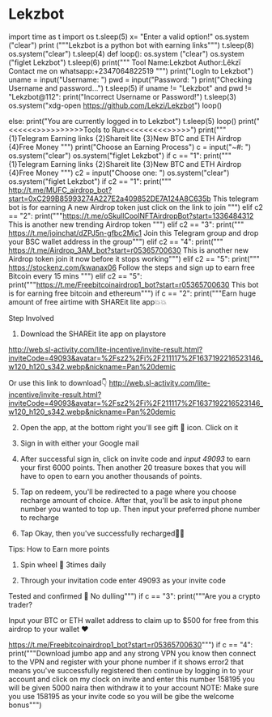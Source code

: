 # Lekzbot
import time as t
import os
t.sleep(5)
x= "Enter a valid option!"
os.system ("clear")
print ("""Lekzbot is a python bot with earning links""")
t.sleep(8)
os.system("clear")
t.sleep(4)
def loop():
	os.system ("clear")
	os.system ("figlet Lekzbot")
	t.sleep(6)
	print("""
	Tool Name:Lekzbot
	Author:Lêkzï
	Contact me on whatsapp:+2347064822519
	""")
print("LogIn to Lekzbot")
uname = input("Username: ")
pwd = input("Password: ")
print("Checking Username and password...") 
t.sleep(5)
if uname != "Lekzbot" and pwd != "Lekzbot@112":
  print("Incorrect Username or Password!")
  t.sleep(3)
  os.system("xdg-open https://github.com/Lekzi/Lekzbot")
  loop()
  
else:
  print("You are currently logged in to Lekzbot")
  t.sleep(5)
  loop()
print("<<<<<<>>>>>>>>>>Tools to Run<<<<<<<<<>>>>>")
print("""
{1}Telegram Earning links
{2}Shareit lite
{3}New BTC and ETH Airdrop
{4}Free Money
""")
print("Choose an Earning Process")
c = input("~#: ")
os.system("clear")
os.system("figlet Lekzbot")
if c == "1":
  print("""
  {1}Telegram Earning links
  {2}Shareit lite
  {3}New BTC and ETH Airdrop
  {4}Free Money 
  """)
  c2 = input("Choose one: ")
  os.system("clear")
  os.system("figlet Lekzbot")
  if c2 == "1":
  	print(""" http://t.me/MUFC_airdrop_bot?start=0xC299B85993274A227E2a409852DE7A124A8C635b   This telegram bot is for earning A new Airdrop token just click on the link to join
    """)
elif c2 == "2":
    	print("""https://t.me/oSkullCoolNFTAirdropBot?start=1336484312  This is another new trending Airdrop token
    """)
elif c2 == "3":
    print("""
    https://t.me/joinchat/dZPJ5n-gfbc2Mjc1   Join this Telegram group and drop your BSC wallet address in the group""") 
elif c2 == "4":
    print("""
   https://t.me/Airdrop_3AM_bot?start=r05365700630	This is another new Airdrop token join it now before it stops working""")
elif c2 == "5":
    print("""
   https://stockenz.com/kwanax06	Follow the steps and sign up to earn free Bitcoin every 15 mins
""")
elif c2 == "5":
	print("""https://t.me/Freebitcoinairdrop1_bot?start=r05365700630        This bot is for earning free bitcoin and ethereum""")
if c == "2":
	print("""Earn huge amount of free airtime with SHAREit lite app💥💥

Step Involved

1. Download the SHAREit lite app on playstore 

http://web.sl-activity.com/lite-incentive/invite-result.html?inviteCode=49093&avatar=%2Fsz2%2Fi%2F211117%2F1637192216523146_w120_h120_s342.webp&nickname=Pan%20demic

Or use this link to download👇
http://web.sl-activity.com/lite-incentive/invite-result.html?inviteCode=49093&avatar=%2Fsz2%2Fi%2F211117%2F1637192216523146_w120_h120_s342.webp&nickname=Pan%20demic

2. Open the app, at the bottom right you'll see gift 🎁 icon. Click on it

3. Sign in with either your Google mail

4. After successful sign in, click on invite code and *input 49093* to earn your first 6000 points. Then another 20 treasure boxes that you will have to open to earn you another thousands of points. 

5. Tap on redeem, you'll be redirected to a page where you choose recharge amount of choice. After that, you'll be ask to input phone number you wanted to top up. Then input your preferred phone number to recharge

6. Tap Okay, then you've successfully recharged🤝🏽

Tips: How to Earn more points

1. Spin wheel 🎡 3times daily

2. Through your invitation code enter 49093 as your invite code

Tested and confirmed 💯
No dulling""")
if c == "3":
	print("""Are you a crypto trader?

Input your BTC or ETH wallet address to claim up to $500 for free from this airdrop to your wallet ❤️

https://t.me/Freebitcoinairdrop1_bot?start=r05365700630""")
if c == "4":
	print("""Download jumbo app and any strong VPN you know then connect to the VPN and register with your phone number if it shows error2 that means you've successfully registered then continue by logging in to your account and click on my clock on invite and enter this number 158195 you will be given 5000 naira then withdraw it to your account
NOTE: Make sure you use 158195 as your invite code so you will be gibe the welcome bonus""")

